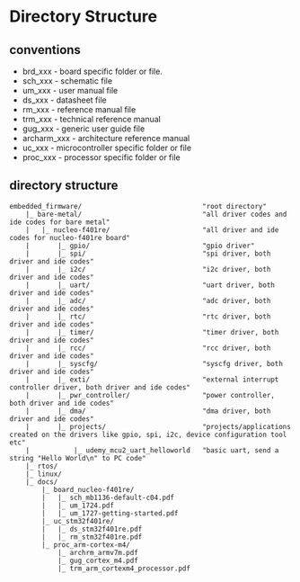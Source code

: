 # Directory Structure

## conventions
 - brd_xxx - board specific folder or file.
 - sch_xxx - schematic file
 - um_xxx  - user manual file
 - ds_xxx  - datasheet file
 - rm_xxx  - reference manual file
 - trm_xxx - technical reference manual
 - gug_xxx - generic user guide file
 - archarm_xxx - architecture reference manual
 - uc_xxx  - microcontroller specific folder or file
 - proc_xxx - processor specific folder or file

## directory structure

```
embedded_firmware/ 								"root directory"  
	|_ bare-metal/ 								"all driver codes and ide codes for bare metal"  
	|	|_ nucleo-f401re/ 						"all driver and ide codes for nucleo-f401re board"  
	|		|_ gpio/ 							"gpio driver"  
	|		|_ spi/ 							"spi driver, both driver and ide codes"  
	|		|_ i2c/ 							"i2c driver, both driver and ide codes"  
	|		|_ uart/ 							"uart driver, both driver and ide codes"  
	|		|_ adc/ 							"adc driver, both driver and ide codes"  
	|		|_ rtc/ 							"rtc driver, both driver and ide codes"  
	|		|_ timer/ 							"timer driver, both driver and ide codes"  
	|		|_ rcc/ 							"rcc driver, both driver and ide codes"  
	|		|_ syscfg/ 							"syscfg driver, both driver and ide codes"  
	|		|_ exti/ 							"external interrupt controller driver, both driver and ide codes"  
	|		|_ pwr_controller/ 					"power controller, both driver and ide codes"  
	|		|_ dma/ 							"dma driver, both driver and ide codes"  
	|		|_ projects/						"projects/applications created on the drivers like gpio, spi, i2c, device configuration tool etc"  
	|			|_ udemy_mcu2_uart_helloworld	"basic uart, send a string "Hello World\n" to PC code"   
	|_ rtos/  
	|_ linux/  
	|_ docs/  
		|_ board_nucleo-f401re/  
		|	|_ sch_mb1136-default-c04.pdf  
		|	|_ um_1724.pdf  
		|	|_ um_1727-getting-started.pdf  
		|_ uc_stm32f401re/  
		|	|_ ds_stm32f401re.pdf  
		|	|_ rm_stm32f401re.pdf  
		|_ proc_arm-cortex-m4/  
			|_ archrm_armv7m.pdf  
			|_ gug_cortex_m4.pdf  
			|_ trm_arm_cortexm4_processor.pdf  
```

